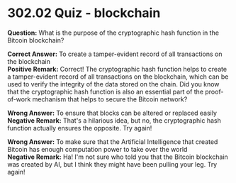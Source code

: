 # 302.02 Quiz - blockchain

**Question:** What is the purpose of the cryptographic hash function in the Bitcoin blockchain?

**Correct Answer:** To create a tamper-evident record of all transactions on the blockchain\
**Positive Remark:** Correct! The cryptographic hash function helps to create a tamper-evident record of all transactions on the blockchain, which can be used to verify the integrity of the data stored on the chain. Did you know that the cryptographic hash function is also an essential part of the proof-of-work mechanism that helps to secure the Bitcoin network?

**Wrong Answer:** To ensure that blocks can be altered or replaced easily\
**Negative Remark:** That's a hilarious idea, but no, the cryptographic hash function actually ensures the opposite. Try again!

**Wrong Answer:** To make sure that the Artificial Intelligence that created Bitcoin has enough computation power to take over the world\
**Negative Remark:** Ha! I'm not sure who told you that the Bitcoin blockchain was created by AI, but I think they might have been pulling your leg. Try again!
